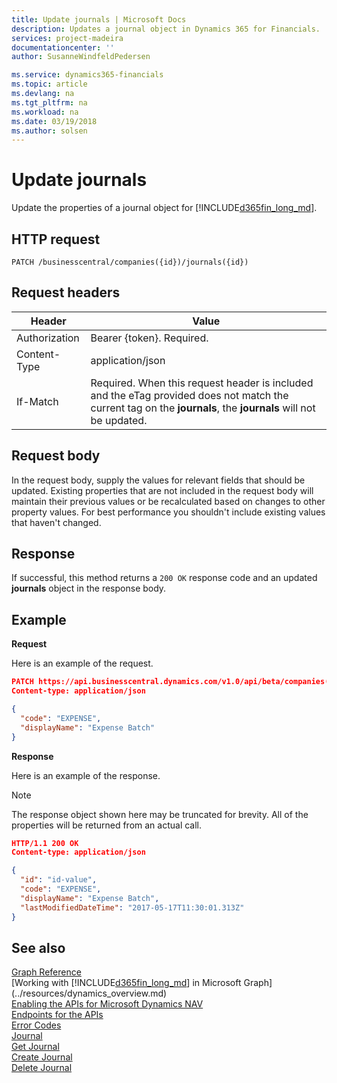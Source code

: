 ```yaml
---
title: Update journals | Microsoft Docs
description: Updates a journal object in Dynamics 365 for Financials.
services: project-madeira
documentationcenter: ''
author: SusanneWindfeldPedersen

ms.service: dynamics365-financials
ms.topic: article
ms.devlang: na
ms.tgt_pltfrm: na
ms.workload: na
ms.date: 03/19/2018
ms.author: solsen
---
```


# Update journals
Update the properties of a journal object for [!INCLUDE[d365fin_long_md](../../includes/d365fin_long_md.md)].

## HTTP request

```
PATCH /businesscentral/companies({id})/journals({id})
```

## Request headers
|Header        |Value                    |
|--------------|-------------------------|
|Authorization |Bearer {token}. Required.|
|Content-Type  |application/json         |
|If-Match      |Required. When this request header is included and the eTag provided does not match the current tag on the **journals**, the **journals** will not be updated. |

## Request body
In the request body, supply the values for relevant fields that should be updated. Existing properties that are not included in the request body will maintain their previous values or be recalculated based on changes to other property values. For best performance you shouldn't include existing values that haven't changed.

## Response
If successful, this method returns a ```200 OK``` response code and an updated **journals** object in the response body.

## Example

**Request**

Here is an example of the request.
```json
PATCH https://api.businesscentral.dynamics.com/v1.0/api/beta/companies({id})/journals({id})
Content-type: application/json

{
  "code": "EXPENSE",
  "displayName": "Expense Batch"
}
```

**Response**

Here is an example of the response. 

> [!NOTE]  
>   The response object shown here may be truncated for brevity. All of the properties will be returned from an actual call.

```json
HTTP/1.1 200 OK
Content-type: application/json

{
  "id": "id-value",
  "code": "EXPENSE",
  "displayName": "Expense Batch",
  "lastModifiedDateTime": "2017-05-17T11:30:01.313Z"
}
```

## See also
[Graph Reference](../api/dynamics_graph_reference.md)  
[Working with [!INCLUDE[d365fin_long_md](../../includes/d365fin_long_md.md)] in Microsoft Graph](../resources/dynamics_overview.md)  
[Enabling the APIs for Microsoft Dynamics NAV](../../enabling-apis-for-dynamics-nav.md)  
[Endpoints for the APIs](../../endpoints-apis-for-dynamics.md)  
[Error Codes](../dynamics_error_codes.md)  
[Journal](../resources/dynamics_journal.md)  
[Get Journal](../api/dynamics_journal_get.md)  
[Create Journal](../api/dynamics_create_journal.md)  
[Delete Journal](../api/dynamics_journal_delete.md)  